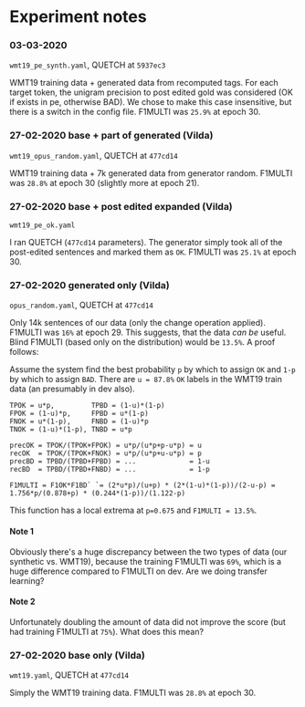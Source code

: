 # Experiment notes

### 03-03-2020 
`wmt19_pe_synth.yaml`, QUETCH at `5937ec3`

WMT19 training data + generated data from recomputed tags. For each target token, the unigram precision to post edited gold was considered (OK if exists in pe, otherwise BAD). We chose to make this case insensitive, but there is a switch in the config file. F1MULTI was `25.9%` at epoch 30. 


### 27-02-2020 base + part of generated (Vilda)
`wmt19_opus_random.yaml`, QUETCH at `477cd14`

WMT19 training data + 7k generated data from generator random. F1MULTI was `28.8%` at epoch 30 (slightly more at epoch 21).

### 27-02-2020 base + post edited expanded (Vilda)
`wmt19_pe_ok.yaml`

I ran QUETCH (`477cd14` parameters). The generator simply took all of the post-edited sentences and marked them as `OK`. F1MULTI was `25.1%` at epoch 30.

### 27-02-2020 generated only (Vilda)
`opus_random.yaml`, QUETCH at `477cd14`

Only 14k sentences of our data (only the change operation applied). F1MULTI was `16%` at epoch 29. This suggests, that the data _can be_ useful. Blind F1MULTI (based only on the distribution) would be `13.5%`. A proof follows:

Assume the system find the best probability `p` by which to assign `OK` and `1-p` by which to assign `BAD`. There are `u = 87.8%` `OK` labels in the WMT19 train data (an presumably in dev also).

```
TPOK = u*p,         TPBD = (1-u)*(1-p)
FPOK = (1-u)*p,     FPBD = u*(1-p)
FNOK = u*(1-p),     FNBD = (1-u)*p
TNOK = (1-u)*(1-p), TNBD = u*p
```

```
precOK = TPOK/(TPOK+FPOK) = u*p/(u*p+p-u*p) = u
recOK  = TPOK/(TPOK+FNOK) = u*p/(u*p+u-u*p) = p
precBD = TPBD/(TPBD+FPBD) = ...             = 1-u
recBD  = TPBD/(TPBD+FNBD) = ...             = 1-p
```

```
F1MULTI = F1OK*F1BD` `= (2*u*p)/(u+p) * (2*(1-u)*(1-p))/(2-u-p) = 1.756*p/(0.878+p) * (0.244*(1-p))/(1.122-p)
``` 

This function has a local extrema at `p=0.675` and `F1MULTI = 13.5%`.

#### Note 1
Obviously there's a huge discrepancy between the two types of data (our synthetic vs. WMT19), because the training F1MULTI was `69%`, which is a huge difference compared to F1MULTI on dev. Are we doing transfer learning?

#### Note 2
Unfortunately doubling the amount of data did not improve the score (but had training F1MULTI at `75%`). What does this mean?

### 27-02-2020 base only (Vilda)
`wmt19.yaml`, QUETCH at `477cd14`

Simply the WMT19 training data. F1MULTI was `28.8%` at epoch 30.
